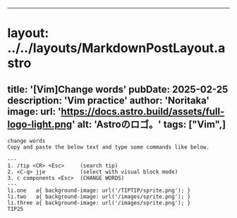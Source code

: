 
---
# layout: ../../layouts/MarkdownPostLayout.astro
title: '[Vim]Change words'
pubDate: 2025-02-25
description: 'Vim practice'
author: 'Noritaka'
image:
    url: 'https://docs.astro.build/assets/full-logo-light.png'
    alt: 'Astroのロゴ。'
tags: ["Vim",]
---

```
change words
Copy and paste the below text and type some commands like below.

---
1. /tip <CR> <Esc>     (search tip)
2. <C-q> jje           (select with visual block mode)
3. c components <Esc>  (CHANGE WORDS)
---
li.one   a{ background-image: url('/TIPTIP/sprite.png'); }
li.two   a{ background-image: url('/images/sprite.png'); }
li.three a{ background-image: url('/images/sprite.png'); }
TIP25
